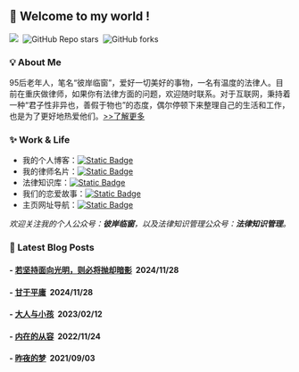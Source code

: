 ## 📌 Welcome to my world !

![](https://komarev.com/ghpvc/?username=LawyerLu&color=40c463)&nbsp; ![GitHub Repo stars](https://img.shields.io/github/stars/LawyerLu/OneBlog)
 &nbsp;![GitHub forks](https://img.shields.io/github/forks/LawyerLu/ONEBLOG) 

### 💡 About Me

95后老年人，笔名“彼岸临窗”，爱好一切美好的事物，一名有温度的法律人。目前在重庆做律师，如果你有法律方面的问题，欢迎随时联系。对于互联网，秉持着一种“君子性非异也，善假于物也”的态度，偶尔停顿下来整理自己的生活和工作，也是为了更好地热爱他们。[>>了解更多](https://oneblog.co/about.html)

### ✨ Work & Life

- 我的个人博客：<a href="https://oneblog.co" target="_blank"><img alt="Static Badge" src="https://img.shields.io/badge/oneblog.co-%E5%8D%9A%E5%AE%A2-blue"></a>
- 我的律师名片：<a href="https://luziyang.cn" target="_blank"><img alt="Static Badge" src="https://img.shields.io/badge/luziyang.cn-%E5%BE%8B%E5%B8%88-ef6726"></a>
- 法律知识库：<a href="https://luziyang.cn/wiki" target="_blank"><img alt="Static Badge" src="https://img.shields.io/badge/wiki-%E6%B3%95%E5%BE%8B%E7%9F%A5%E8%AF%86%E7%AE%A1%E7%90%86-116fe5"></a>
- 我们的恋爱故事：<a href="https://bypic.cn" target="_blank"><img alt="Static Badge" src="https://img.shields.io/badge/bypic.cn-%E6%83%85%E4%BE%A3%E6%97%A5%E5%BF%97-e35ca6"></a>
- 主页网址导航：<a href="https://coolnav.com" target="_blank"><img alt="Static Badge" src="https://img.shields.io/badge/coolnav.com-%E9%85%B7%E5%AF%BC%E8%88%AA-267fef"></a>

*欢迎关注我的个人公众号：**彼岸临窗**，以及法律知识管理公众号：**法律知识管理**。*

### 📙 Latest Blog Posts

<!-- BLOG-POST-LIST:START -->
 #### - [若坚持面向光明，则必将抛却暗影](https://www.oneblogx.com/942.html) &nbsp;2024/11/28 

 #### - [甘于平庸](https://www.oneblogx.com/941.html) &nbsp;2024/11/28 

 #### - [大人与小孩](https://www.oneblogx.com/378.html) &nbsp;2023/02/12 

 #### - [内在的从容](https://www.oneblogx.com/377.html) &nbsp;2022/11/24 

 #### - [昨夜的梦](https://www.oneblogx.com/369.html) &nbsp;2021/09/03 
<!-- BLOG-POST-LIST:END -->
